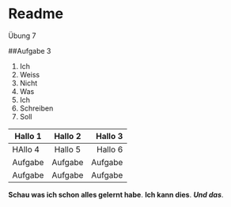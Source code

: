 # Readme
Übung 7

##Aufgabe 3

1. Ich
2. Weiss
3. Nicht
4. Was
5. Ich
6. Schreiben
7. Soll


| Hallo 1        | Hallo 2           | Hallo 3  |
| ------------- |:-------------:| -----:|
| HAllo 4      | Hallo 5 | Hallo 6 |
| Aufgabe      | Aufgabe      |   Aufgabe |
| Aufgabe | Aufgabe      |    Aufgabe |

**Schau was ich schon alles gelernt habe**.
__Ich kann dies__.
**_Und das_**.
